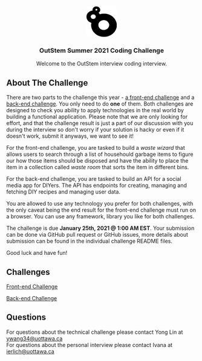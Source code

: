 <!-- PROJECT LOGO -->
<br />
<p align="center">
  <a href="https://github.com/aes-outreach/summer-2021-interview">
    <img src="outstem_logo_icon.svg" alt="Logo" width="80" height="80">
  </a>

  <h3 align="center">OutStem Summer 2021 Coding Challenge</h3>

  <p align="center">
    Welcome to the OutStem interview coding interview.
  </p>
</p>

<!-- ABOUT THE PROJECT -->
## About The Challenge

There are two parts to the challenge this year - [a front-end challenge](/FRONTEND) and a [back-end challenge](/BACKEND). You only need to do **one** of them. Both challenges are designed to check you ability to apply technologies in the real world by building a functional application. Please note that we are only looking for effort, and that the challenge result is just a part of our discussion with you during the interview so don't worry if your solution is hacky or even if it doesn't work, submit it anyways, we want to see it!

For the front-end challenge, you are tasked to build a *waste wizard* that allows users to search through a list of househould garbage items to figure our how those items should be disposed and have the ability to place the item in a collection called *waste room* that sorts the item in different bins.

For the back-end challenge, you are tasked to build an API for a social media app for DIYers. The API has endpoints for creating, managing and fetching DIY recipes and managing user data.

You are allowed to use any technology you prefer for both challenges, with the only caveat being the end result for the front-end challenge must run on a browser. You can use any framework, library you like for both challenges.

The challenge is due **January 25th, 2021 @ 1:00 AM EST**. Your submission can be done via GitHub pull request or GitHub issues, more details about submission can be found in the individual challenge README files.

Good luck and have fun!

## Challenges

[Front-end Challenge](/FRONTEND)

[Back-end Challenge](/BACKEND)

## Questions
For questions about the technical challenge please contact Yong Lin at ywang34@uottawa.ca \
For questions about the personal interview please contact Ivana at ierlich@uottawa.ca
